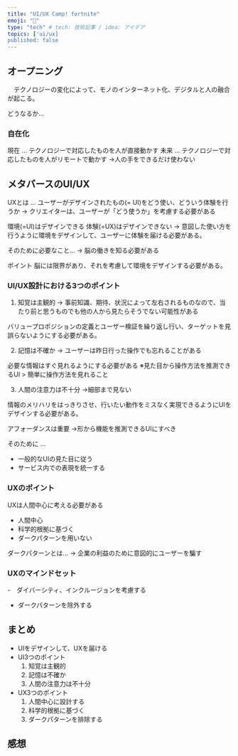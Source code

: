 ```yaml
---
title: "UI/UX Camp! fortnite"
emoji: "📝"
type: "tech" # tech: 技術記事 / idea: アイデア
topics: ['ui/ux]
published: false
---
```

## オープニング
　テクノロジーの変化によって、モノのインターネット化、デジタルと人の融合が起こる。

どうなるか...
### 自在化
現在 ... テクノロジーで対応したものを人が直接動かす
未来 ... テクノロジーで対応したものを人がリモートで動かす
→人の手をできるだけ使わない

## メタバースのUI/UX
UXとは ... 
ユーザーがデザインされたもの(= UI)をどう使い、どういう体験を行うか
→ クリエイターは、ユーザーが「どう使うか」を考慮する必要がある

環境(=UI)はデザインできる
体験(=UX)はデザインできない
→ 意図した使い方を行うように環境をデザインして、ユーザーに体験を届ける必要がある。

そのために必要なこと...
→ 脳の働きを知る必要がある

ポイント
脳には限界があり、それを考慮して環境をデザインする必要がある。

### UI/UX設計における3つのポイント
1. 知覚は主観的
→ 事前知識、期待、状況によって左右されるものなので、当たり前と思うものでも他の人から見たらそうでない可能性がある

バリュープロポジションの定義とユーザー検証を繰り返し行い、ターゲットを見誤らないようにする必要がある。

2. 記憶は不確か
→ ユーザーは昨日行った操作でも忘れることがある

必要な情報はすぐ見れるようにする必要がある
※見た目から操作方法を推測できるUI > 簡単に操作方法を見れること

3. 人間の注意力は不十分
→細部まで見ない

情報のメリハリをはっきりさせ、行いたい動作をミスなく実現できるようにUIをデザインする必要がある。

アフォーダンスは重要
→形から機能を推測できるUIにすべき

そのために ...
- 一般的なUIの見た目に従う
- サービス内での表現を統一する

### UXのポイント
UXは人間中心に考える必要がある
- 人間中心
- 科学的根拠に基づく
- ダークパターンを用いない

ダークパターンとは...
→ 企業の利益のために意図的にユーザーを騙す

### UXのマインドセット
-　ダイバーシティ、インクルージョンを考慮する
-  ダークパターンを除外する


## まとめ
- UIをデザインして、UXを届ける
- UI3つのポイント
	1. 知覚は主観的
	2. 記憶は不確か
	3. 人間の注意力は不十分
- UX3つのポイント
	1. 人間中心に設計する
	2. 科学的根拠に基づく
	3. ダークパターンを排除する

## 感想

